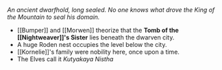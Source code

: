 *An ancient dwarfhold, long sealed.  No one knows what drove the King of the Mountain to seal his domain.*

- [[Bumper]] and [[Morwen]] theorize that the **Tomb of the [[Nightweaver]]'s Sister** lies beneath the dwarven city.
- A huge Roden nest occupies the level below the city.
- [[Kornelie]]'s family were nobility here, once upon a time.
- The Elves call it *Kutyakaya Nistha*